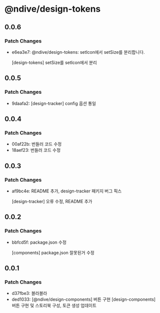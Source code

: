 # @ndive/design-tokens

## 0.0.6

### Patch Changes

- e6ea3e7: @ndive/design-tokens: setIcon에서 setSize를 분리합니다.

    [design-tokens] setSize를 setIcon에서 분리

## 0.0.5

### Patch Changes

- 9daafa2: [design-tracker] config 옵션 통일

## 0.0.4

### Patch Changes

- 00af22b: 번들러 코드 수정
- 18aef23: 번들러 코드 수정

## 0.0.3

### Patch Changes

- af9bc4e: README 추가, design-tracker 패키지 버그 픽스

    [design-tracker] 오류 수정, README 추가

## 0.0.2

### Patch Changes

- bbfcd5f: package.json 수정

    [components] package.json 잘못된거 수정

## 0.0.1

### Patch Changes

- d37fbe3: 블라블라
- ded1033: [@ndive/design-components] 버튼 구현
    [design-components] 버튼 구현 및 스토리북 구성, 토큰 생성 업데이트
